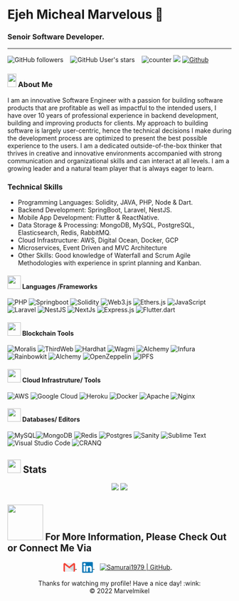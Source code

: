 

# Ejeh Micheal Marvelous 👋
### Senoir Software Developer.
---
<img alt="GitHub followers" src="https://img.shields.io/github/followers/airondev?style=social"> &nbsp;&nbsp; <img alt="GitHub User's stars" src="https://img.shields.io/github/stars/airondev?style=social"> &nbsp;&nbsp; ![counter](https://en45p9rvivielwz.m.pipedream.net)
![](https://visitor-badge.laobi.icu/badge?page_id=Airondev.Airondev)
[![Github](https://img.shields.io/github/followers/CharalambosIoannou?label=Follow&style=social)](https://github.com/airondev)

### <img src="https://raw.githubusercontent.com/nixin72/nixin72/master/wave.gif" height="30px" width="20px"></img> About Me
I am an innovative Software Engineer with a passion for building software products that are profitable as well as impactful to the intended users, I have over 10 years of  professional experience in backend development, building and improving products for clients.
My approach to building software is largely user-centric, hence the technical decisions I make during the development process are optimized to present the best possible experience to the users.
I am a dedicated outside-of-the-box thinker that thrives in creative and innovative environments accompanied with strong communication and organizational skills and can interact at all levels. I am a growing leader and a natural team player that is always eager to learn.

### Technical Skills
* Programming Languages: Solidity, JAVA, PHP, Node & Dart.
* Backend Development: SpringBoot, Laravel, NestJS.
* Mobile App Development: Flutter & ReactNative.
* Data Storage & Processing: MongoDB, MySQL, PostgreSQL, Elasticsearch, Redis, RabbitMQ.
* Cloud Infrastructure: AWS, Digital Ocean, Docker, GCP
* Microservices, Event Driven and MVC Architecture
* Other Skills: Good knowledge of Waterfall and Scrum Agile Methodologies with experience in sprint planning and Kanban. 


#### <img src="https://media2.giphy.com/media/QssGEmpkyEOhBCb7e1/giphy.gif?cid=ecf05e47a0n3gi1bfqntqmob8g9aid1oyj2wr3ds3mg700bl&rid=giphy.gif" height="30px" width="30px"> Languages /Frameworks
![PHP](https://img.shields.io/badge/php-%23777BB4.svg?style=for-the-badge&logo=php&logoColor=white)
![Springboot](https://img.shields.io/badge/springboot-%299814.svg?style=for-the-badge&logo=springboot&logoColor=white)
![Solidity](https://img.shields.io/badge/solidity-%2300ADD8.svg?style=for-the-badge&logo=solidity&logoColor=white)
![Web3.js](https://img.shields.io/badge/Web3.js-%2300ADD8.svg?style=for-the-badge&logo=web3&logoColor=white)
![Ethers.js](https://img.shields.io/badge/Ethers.js-%2300ADD8.svg?style=for-the-badge&logo=ether&logoColor=white)
![JavaScript](https://img.shields.io/badge/javascript-%23323330.svg?style=for-the-badge&logo=javascript&logoColor=%23F7DF1E)
![Laravel](https://img.shields.io/badge/laravel-%23FF2D20.svg?style=for-the-badge&logo=laravel&logoColor=white)
![NestJS](https://img.shields.io/badge/nestjs-%23E0234E.svg?style=for-the-badge&logo=nestjs&logoColor=white)
![NextJs](https://img.shields.io/badge/nextjs-%2335495e.svg?style=for-the-badge&logo=nextdotjs&logoColor=%234FC08D)
![Express.js](https://img.shields.io/badge/express.js-%23404d59.svg?style=for-the-badge&logo=express&logoColor=%2361DAFB)
![Flutter.dart](https://img.shields.io/badge/flutter-%2300ADD8.svg?style=for-the-badge&logo=flutter.dart&logoColor=white)


#### <img src="https://media2.giphy.com/media/QssGEmpkyEOhBCb7e1/giphy.gif?cid=ecf05e47a0n3gi1bfqntqmob8g9aid1oyj2wr3ds3mg700bl&rid=giphy.gif" height="30px" width="30px"> Blockchain Tools
![Moralis](https://img.shields.io/badge/Moralis-%23FF9900.svg?style=for-the-badge&logo=moralis&logoColor=white)
![ThirdWeb](https://img.shields.io/badge/ThirdWeb-%234285F4.svg?style=for-the-badge&logo=thirdweb&logoColor=white)
![Hardhat](https://img.shields.io/badge/hardhat-%23430098.svg?style=for-the-badge&logo=hardhat&logoColor=white)
![Wagmi](https://img.shields.io/badge/Wagmi-%230db7ed.svg?style=for-the-badge&logo=wagmi&logoColor=white)
![Alchemy](https://img.shields.io/badge/alchemy-%23D42029.svg?style=for-the-badge&logo=alchemy&logoColor=white)
![Infura](https://img.shields.io/badge/infura-%23009639.svg?style=for-the-badge&logo=infura&logoColor=white)
![Rainbowkit](https://img.shields.io/badge/rainbowkit-%230db7ed.svg?style=for-the-badge&logo=rainbowkit&logoColor=white)
![Alchemy](https://img.shields.io/badge/alchemy-%23D42029.svg?style=for-the-badge&logo=alchemy&logoColor=white)
![OpenZeppelin](https://img.shields.io/badge/openZeppelin-%23009639.svg?style=for-the-badge&logo=openZeppelin&logoColor=white)
![IPFS](https://img.shields.io/badge/ipfs-%23009639.svg?style=for-the-badge&logo=ipfs&logoColor=white)

#### <img src="https://media2.giphy.com/media/QssGEmpkyEOhBCb7e1/giphy.gif?cid=ecf05e47a0n3gi1bfqntqmob8g9aid1oyj2wr3ds3mg700bl&rid=giphy.gif" height="30px" width="30px"> Cloud Infrastruture/ Tools
![AWS](https://img.shields.io/badge/AWS-%23FF9900.svg?style=for-the-badge&logo=amazon-aws&logoColor=white)
![Google Cloud](https://img.shields.io/badge/GoogleCloud-%234285F4.svg?style=for-the-badge&logo=google-cloud&logoColor=white)
![Heroku](https://img.shields.io/badge/heroku-%23430098.svg?style=for-the-badge&logo=heroku&logoColor=white)
![Docker](https://img.shields.io/badge/docker-%230db7ed.svg?style=for-the-badge&logo=docker&logoColor=white)
![Apache](https://img.shields.io/badge/apache-%23D42029.svg?style=for-the-badge&logo=apache&logoColor=white)
![Nginx](https://img.shields.io/badge/nginx-%23009639.svg?style=for-the-badge&logo=nginx&logoColor=white)

#### <img src="https://media2.giphy.com/media/QssGEmpkyEOhBCb7e1/giphy.gif?cid=ecf05e47a0n3gi1bfqntqmob8g9aid1oyj2wr3ds3mg700bl&rid=giphy.gif" height="30px" width="30px"> Databases/ Editors
![MySQL](https://img.shields.io/badge/mysql-%2300f.svg?style=for-the-badge&logo=mysql&logoColor=white)![MongoDB](https://img.shields.io/badge/MongoDB-%234ea94b.svg?style=for-the-badge&logo=mongodb&logoColor=white)
![Redis](https://img.shields.io/badge/redis-%23DD0031.svg?style=for-the-badge&logo=redis&logoColor=white)
![Postgres](https://img.shields.io/badge/postgres-%23316192.svg?style=for-the-badge&logo=postgresql&logoColor=white)
![Sanity](https://img.shields.io/badge/Sanity-0f0f0f?&style=for-the-badge&logo=sanity&logoColor=white)
![Sublime Text](https://img.shields.io/badge/sublime_text-%23575757.svg?style=for-the-badge&logo=sublime-text&logoColor=important)
![Visual Studio Code](https://img.shields.io/badge/Visual%20Studio%20Code-0078d7.svg?style=for-the-badge&logo=visual-studio-code&logoColor=white)
![CRANQ](https://img.shields.io/badge/cranq-0078d7.svg?style=for-the-badge&logo=cranq-cranq&logoColor=orange)




## <img src="https://media0.giphy.com/media/cNZqrH5IzOG0xrlWks/giphy.gif?cid=ecf05e47map255q427en9uprqc1sb0unjq5k4fnqg5pmhhs4&rid=giphy.gif&ct=s" height="30px" width="30px"> Stats

<div align="center">
  <img src="https://github-readme-streak-stats.herokuapp.com/?user=marvelmikel&theme=algolia&background=0d1117&hide_border=true" />
  <img src="https://activity-graph.herokuapp.com/graph?username=marvelmikel&theme=react-dark"/>
</div>

## <img src='https://raw.githubusercontent.com/ShahriarShafin/ShahriarShafin/main/Assets/handshake.gif' height="80px" width="80px"> For More Information, Please Check Out or Connect Me Via
<p align="center">
  <a href="mailto:marvelmikel1997@gmail.com" >
    <img align="center" alt="marvelmikel | Gmail" width="26px" src="https://github.com/SatYu26/SatYu26/blob/master/Assets/Gmail.svg" />
  </a> &nbsp;&nbsp;
  
  <a href="https://www.linkedin.com/in/ejeh-micheal-marvelous-6735711b6" target="_blank">
    <img align="center" alt="Ejeh Micheal Marvelous | Linkedin" width="24px" src="https://github.com/SatYu26/SatYu26/blob/master/Assets/Linkedin.svg" />
  </a> &nbsp;&nbsp;
  
  <a href="https://profile-summary-for-github.herokuapp.com/user/marvelmikel" target="_blank">
    <img align="center" alt="Samurai1979 | GitHub" width="26px" src="https://upload.wikimedia.org/wikipedia/commons/thumb/a/ae/Github-desktop-logo-symbol.svg/1024px-Github-desktop-logo-symbol.svg.png" />
  </a> &nbsp;&nbsp;
<p> 

<div align="center">
  Thanks for watching my profile! Have a nice day! :wink: <br/>
  &copy; 2022 Marvelmikel
</div>


